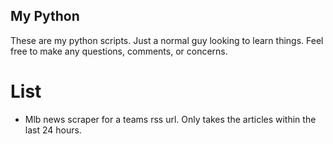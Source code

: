 ## My Python
These are my python scripts. Just a normal guy looking to learn things. Feel free to make any questions, comments, or concerns.

# List

* Mlb news scraper for a teams rss url. Only takes the articles within the last 24 hours.

